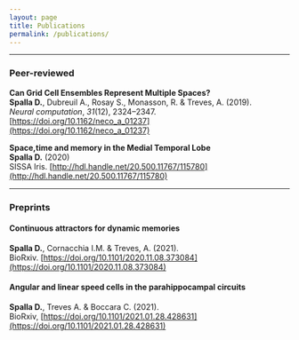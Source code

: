 ```yaml
---
layout: page
title: Publications
permalink: /publications/
---
```


---

### Peer-reviewed

**Can Grid Cell Ensembles Represent Multiple Spaces?**  
**Spalla D.**, Dubreuil A., Rosay S., Monasson, R. & Treves, A. (2019).  
*Neural computation*, *31*(12), 2324–2347. [https://doi.org/10.1162/neco_a_01237](https://doi.org/10.1162/neco_a_01237)  

**Space,time and memory in the Medial Temporal Lobe**  
**Spalla D.** (2020)  
SISSA Iris. [http://hdl.handle.net/20.500.11767/115780](http://hdl.handle.net/20.500.11767/115780)


---

### Preprints

#### Continuous attractors for dynamic memories  
**Spalla D.**, Cornacchia I.M. & Treves, A. (2021).  
BioRxiv. [https://doi.org/10.1101/2020.11.08.373084](https://doi.org/10.1101/2020.11.08.373084)

#### Angular and linear speed cells in the parahippocampal circuits
**Spalla D.**, Treves A. & Boccara C. (2021).  
BioRxiv, [https://doi.org/10.1101/2021.01.28.428631](https://doi.org/10.1101/2021.01.28.428631)
